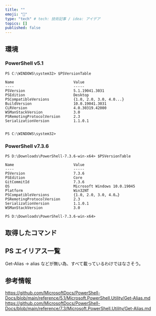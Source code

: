 ```yaml
---
title: ""
emoji: "🦔"
type: "tech" # tech: 技術記事 / idea: アイデア
topics: []
published: false
---
```

## 環境
### PowerShell v5.1
```
PS C:\WINDOWS\system32> $PSVersionTable

Name                           Value
----                           -----
PSVersion                      5.1.19041.3031
PSEdition                      Desktop
PSCompatibleVersions           {1.0, 2.0, 3.0, 4.0...}
BuildVersion                   10.0.19041.3031
CLRVersion                     4.0.30319.42000
WSManStackVersion              3.0
PSRemotingProtocolVersion      2.3
SerializationVersion           1.1.0.1


PS C:\WINDOWS\system32>
```
### PowerShell v7.3.6
```
PS D:\Downloads\PowerShell-7.3.6-win-x64> $PSVersionTable

Name                           Value
----                           -----
PSVersion                      7.3.6
PSEdition                      Core
GitCommitId                    7.3.6
OS                             Microsoft Windows 10.0.19045
Platform                       Win32NT
PSCompatibleVersions           {1.0, 2.0, 3.0, 4.0…}
PSRemotingProtocolVersion      2.3
SerializationVersion           1.1.0.1
WSManStackVersion              3.0

PS D:\Downloads\PowerShell-7.3.6-win-x64>
```
## 取得したコマンド
## PS エイリアス一覧
Get-Alias -> alias などが無い為、すべて載っているわけではなさそう。

## 参考情報
https://github.com/MicrosoftDocs/PowerShell-Docs/blob/main/reference/5.1/Microsoft.PowerShell.Utility/Get-Alias.md
https://github.com/MicrosoftDocs/PowerShell-Docs/blob/main/reference/7.3/Microsoft.PowerShell.Utility/Get-Alias.md
